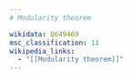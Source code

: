 ```yaml
---
# Modularity theorem

wikidata: Q649469
msc_classification: 11
wikipedia_links:
  - "[[Modularity theorem]]"
---
```

